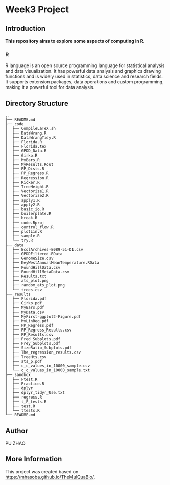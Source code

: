 # Week3 Project

## Introduction

#### This repository aims to explore some aspects of computing in R.

### R

R language is an open source programming language for statistical analysis and data visualization. It has powerful data
analysis and graphics drawing functions and is widely used in statistics, data science and research fields. It supports
extension packages, data operations and custom programming, making it a powerful tool for data analysis.

## Directory Structure

```
..
├── README.md
├── code
│  ├── CompileLaTeX.sh
│  ├── DataWrang.R
│  ├── DataWrangTidy.R
│  ├── Florida.R
│  ├── Florida.tex
│  ├── GPDD_Data.R
│  ├── Girko.R
│  ├── MyBars.R
│  ├── MyResults.Rout
│  ├── PP_Dists.R
│  ├── PP_Regress.R
│  ├── Regression.R
│  ├── Ricker.R
│  ├── TreeHeight.R
│  ├── Vectorize1.R
│  ├── Vectorize2.R
│  ├── apply1.R
│  ├── apply2.R
│  ├── basic_io.R
│  ├── boilerplate.R
│  ├── break.R
│  ├── code.Rproj
│  ├── control_flow.R
│  ├── plotLin.R
│  ├── sample.R
│  └── try.R
├── data
│  ├── EcolArchives-E089-51-D1.csv
│  ├── GPDDFiltered.RData
│  ├── GenomeSize.csv
│  ├── KeyWestAnnualMeanTemperature.RData
│  ├── PoundHillData.csv
│  ├── PoundHillMetaData.csv
│  ├── Results.txt
│  ├── ats_plot.png
│  ├── random_ats_plot.png
│  └── trees.csv
├── results
│  ├── Florida.pdf
│  ├── Girko.pdf
│  ├── MyBars.pdf
│  ├── MyData.csv
│  ├── MyFirst-ggplot2-Figure.pdf
│  ├── MyLinReg.pdf
│  ├── PP_Regress.pdf
│  ├── PP_Regress_Results.csv
│  ├── PP_Results.csv
│  ├── Pred_Subplots.pdf
│  ├── Prey_Subplots.pdf
│  ├── SizeRatio_Subplots.pdf
│  ├── The_regression_results.csv
│  ├── TreeHts.csv
│  ├── ats_p.pdf
│  ├── c_c_values_in_10000_sample.csv
│  └── c_c_values_in_10000_sample.txt
├── sandbox
│  ├── Ftest.R
│  ├── Practice.R
│  ├── dplyr
│  ├── dplyr_tidyr_Use.txt
│  ├── regress.R
│  ├── t_F_tests.R
│  ├── test.R
│  └── ttests.R
└── README.md

```

## Author

PU ZHAO

## More Information

This project was created based on https://mhasoba.github.io/TheMulQuaBio/.